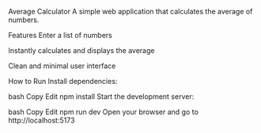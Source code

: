 Average Calculator
A simple web application that calculates the average of numbers.

Features
Enter a list of numbers

Instantly calculates and displays the average

Clean and minimal user interface

How to Run
Install dependencies:

bash
Copy
Edit
npm install
Start the development server:

bash
Copy
Edit
npm run dev
Open your browser and go to http://localhost:5173